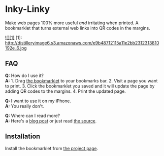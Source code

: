 Inky-Linky
==========
Make web pages 100% more useful *and* irritating when printed. A bookmarklet that turns external web links into QR codes in the margins.

<a href="http://instagram.com/p/Qhqaj6PLKG/">![][1]</a>
[1]: http://distilleryimage6.s3.amazonaws.com/e9b48712115a11e2bb2312313810192e_6.jpg

FAQ
---

**Q:** How do I use it?  
**A:** 1. Drag [the bookmarklet](http://rooreynolds.github.com/inky-linky/) to your bookmarks bar. 2. Visit a page you want to print. 3. Click the bookmarklet you saved and it will update the page by adding QR codes to the margins. 4. Print the updated page.

**Q:** I want to use it on my iPhone.  
**A:** You really don't.

**Q:** Where can I read more?  
**A:** Here's a [blog post](http://rooreynolds.com/2012/10/09/inky-linky/) or just read [the source](https://github.com/rooreynolds/inky-linky).


Installation
------------

Install the bookmarklet from [the project page](http://rooreynolds.github.com/inky-linky/).
